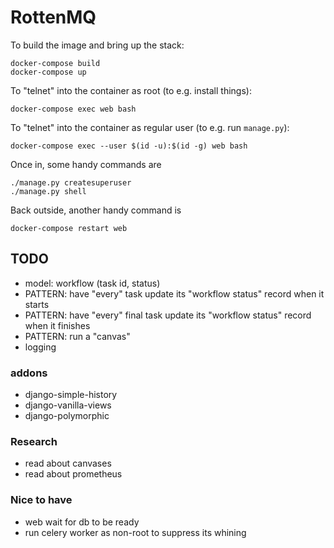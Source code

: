 RottenMQ
========

To build the image and bring up the stack:

    docker-compose build
    docker-compose up

To "telnet" into the container as root (to e.g. install things):

    docker-compose exec web bash

To "telnet" into the container as regular user (to e.g. run `manage.py`):

    docker-compose exec --user $(id -u):$(id -g) web bash

Once in, some handy commands are

    ./manage.py createsuperuser
    ./manage.py shell

Back outside, another handy command is

    docker-compose restart web

TODO
----

*   model: workflow (task id, status)
*   PATTERN: have "every" task update its "workflow status" record when it starts
*   PATTERN: have "every" final task update its "workflow status" record when it finishes
*   PATTERN: run a "canvas"
*   logging

### addons

*   django-simple-history
*   django-vanilla-views
*   django-polymorphic

### Research

*   read about canvases
*   read about prometheus

### Nice to have

*   web wait for db to be ready
*   run celery worker as non-root to suppress its whining
